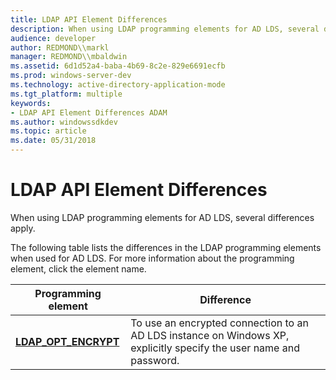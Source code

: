 ```yaml
---
title: LDAP API Element Differences
description: When using LDAP programming elements for AD LDS, several differences apply.
audience: developer
author: REDMOND\\markl
manager: REDMOND\\mbaldwin
ms.assetid: 6d1d52a4-baba-4b69-8c2e-829e6691ecfb
ms.prod: windows-server-dev
ms.technology: active-directory-application-mode
ms.tgt_platform: multiple
keywords:
- LDAP API Element Differences ADAM
ms.author: windowssdkdev
ms.topic: article
ms.date: 05/31/2018
---
```


# LDAP API Element Differences

When using LDAP programming elements for AD LDS, several differences apply.

The following table lists the differences in the LDAP programming elements when used for AD LDS. For more information about the programming element, click the element name.



| Programming element                            | Difference                                                                                                                    |
|------------------------------------------------|-------------------------------------------------------------------------------------------------------------------------------|
| [**LDAP\_OPT\_ENCRYPT**](https://msdn.microsoft.com/library/aa367019) | To use an encrypted connection to an AD LDS instance on Windows XP, explicitly specify the user name and password.<br/> |



 

 

 





